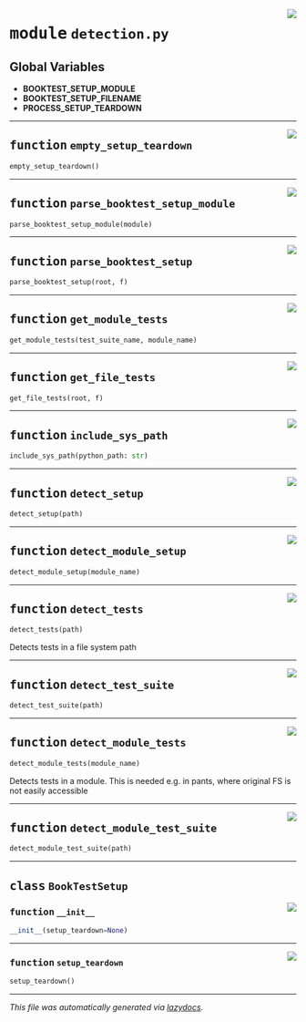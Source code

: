 <!-- markdownlint-disable -->

<a href="../booktest/detection.py#L0"><img align="right" style="float:right;" src="https://img.shields.io/badge/-source-cccccc?style=flat-square"></a>

# <kbd>module</kbd> `detection.py`




**Global Variables**
---------------
- **BOOKTEST_SETUP_MODULE**
- **BOOKTEST_SETUP_FILENAME**
- **PROCESS_SETUP_TEARDOWN**

---

<a href="../booktest/detection.py#L24"><img align="right" style="float:right;" src="https://img.shields.io/badge/-source-cccccc?style=flat-square"></a>

## <kbd>function</kbd> `empty_setup_teardown`

```python
empty_setup_teardown()
```






---

<a href="../booktest/detection.py#L41"><img align="right" style="float:right;" src="https://img.shields.io/badge/-source-cccccc?style=flat-square"></a>

## <kbd>function</kbd> `parse_booktest_setup_module`

```python
parse_booktest_setup_module(module)
```






---

<a href="../booktest/detection.py#L63"><img align="right" style="float:right;" src="https://img.shields.io/badge/-source-cccccc?style=flat-square"></a>

## <kbd>function</kbd> `parse_booktest_setup`

```python
parse_booktest_setup(root, f)
```






---

<a href="../booktest/detection.py#L70"><img align="right" style="float:right;" src="https://img.shields.io/badge/-source-cccccc?style=flat-square"></a>

## <kbd>function</kbd> `get_module_tests`

```python
get_module_tests(test_suite_name, module_name)
```






---

<a href="../booktest/detection.py#L102"><img align="right" style="float:right;" src="https://img.shields.io/badge/-source-cccccc?style=flat-square"></a>

## <kbd>function</kbd> `get_file_tests`

```python
get_file_tests(root, f)
```






---

<a href="../booktest/detection.py#L108"><img align="right" style="float:right;" src="https://img.shields.io/badge/-source-cccccc?style=flat-square"></a>

## <kbd>function</kbd> `include_sys_path`

```python
include_sys_path(python_path: str)
```






---

<a href="../booktest/detection.py#L114"><img align="right" style="float:right;" src="https://img.shields.io/badge/-source-cccccc?style=flat-square"></a>

## <kbd>function</kbd> `detect_setup`

```python
detect_setup(path)
```






---

<a href="../booktest/detection.py#L126"><img align="right" style="float:right;" src="https://img.shields.io/badge/-source-cccccc?style=flat-square"></a>

## <kbd>function</kbd> `detect_module_setup`

```python
detect_module_setup(module_name)
```






---

<a href="../booktest/detection.py#L139"><img align="right" style="float:right;" src="https://img.shields.io/badge/-source-cccccc?style=flat-square"></a>

## <kbd>function</kbd> `detect_tests`

```python
detect_tests(path)
```

Detects tests in a file system path 


---

<a href="../booktest/detection.py#L157"><img align="right" style="float:right;" src="https://img.shields.io/badge/-source-cccccc?style=flat-square"></a>

## <kbd>function</kbd> `detect_test_suite`

```python
detect_test_suite(path)
```






---

<a href="../booktest/detection.py#L163"><img align="right" style="float:right;" src="https://img.shields.io/badge/-source-cccccc?style=flat-square"></a>

## <kbd>function</kbd> `detect_module_tests`

```python
detect_module_tests(module_name)
```

Detects tests in a module. This is needed e.g. in pants, where original FS is not easily accessible  


---

<a href="../booktest/detection.py#L179"><img align="right" style="float:right;" src="https://img.shields.io/badge/-source-cccccc?style=flat-square"></a>

## <kbd>function</kbd> `detect_module_test_suite`

```python
detect_module_test_suite(path)
```






---

## <kbd>class</kbd> `BookTestSetup`




<a href="../booktest/detection.py#L32"><img align="right" style="float:right;" src="https://img.shields.io/badge/-source-cccccc?style=flat-square"></a>

### <kbd>function</kbd> `__init__`

```python
__init__(setup_teardown=None)
```








---

<a href="../booktest/detection.py#L37"><img align="right" style="float:right;" src="https://img.shields.io/badge/-source-cccccc?style=flat-square"></a>

### <kbd>function</kbd> `setup_teardown`

```python
setup_teardown()
```








---

_This file was automatically generated via [lazydocs](https://github.com/ml-tooling/lazydocs)._
